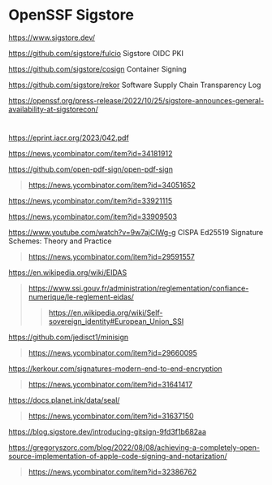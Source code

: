 # OpenSSF Sigstore
https://www.sigstore.dev/

https://github.com/sigstore/fulcio Sigstore OIDC PKI

https://github.com/sigstore/cosign Container Signing

https://github.com/sigstore/rekor Software Supply Chain Transparency Log

https://openssf.org/press-release/2022/10/25/sigstore-announces-general-availability-at-sigstorecon/

#
https://eprint.iacr.org/2023/042.pdf

https://news.ycombinator.com/item?id=34181912

https://github.com/open-pdf-sign/open-pdf-sign
> https://news.ycombinator.com/item?id=34051652

https://news.ycombinator.com/item?id=33921115

https://news.ycombinator.com/item?id=33909503

https://www.youtube.com/watch?v=9w7ajCIWg-g CISPA Ed25519 Signature Schemes: Theory and Practice
> https://news.ycombinator.com/item?id=29591557

https://en.wikipedia.org/wiki/EIDAS
> https://www.ssi.gouv.fr/administration/reglementation/confiance-numerique/le-reglement-eidas/
> > https://en.wikipedia.org/wiki/Self-sovereign_identity#European_Union_SSI

https://github.com/jedisct1/minisign
> https://news.ycombinator.com/item?id=29660095

https://kerkour.com/signatures-modern-end-to-end-encryption
> https://news.ycombinator.com/item?id=31641417

https://docs.planet.ink/data/seal/
> https://news.ycombinator.com/item?id=31637150

https://blog.sigstore.dev/introducing-gitsign-9fd3f1b682aa

https://gregoryszorc.com/blog/2022/08/08/achieving-a-completely-open-source-implementation-of-apple-code-signing-and-notarization/
> https://news.ycombinator.com/item?id=32386762